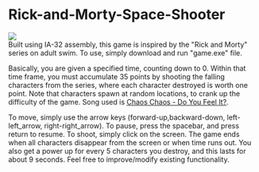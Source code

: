 # Rick-and-Morty-Space-Shooter
![](https://i.ibb.co/sP1SXCz/rickandmorty.png)
<br />
Built using IA-32 assembly, this game is inspired by the "Rick and Morty" series on adult swim. To use, simply download and run "game.exe" file. 

Basically, you are given a specified time, counting down to 0. Within that time frame,
you must accumulate 35 points by shooting the falling characters from the series, where each 
character destroyed is worth one point. Note that characters spawn at random locations, to crank up
the difficulty of the game. Song used is <a href="https://www.youtube.com/watch?v=pTA0DSfrGZ0">Chaos Chaos - Do You Feel It?</a>.

To move, simply use the arrow keys (forward-up,backward-down, left-left_arrow, right-right_arrow). 
To pause, press the spacebar, and press return to resume. 
To shoot, simply click on the screen. The game ends when all characters disappear from the screen or when time runs out.
You also get a power up for every 5 characters you destroy, and this lasts for about 9 seconds.
Feel free to improve/modify existing functionality.
